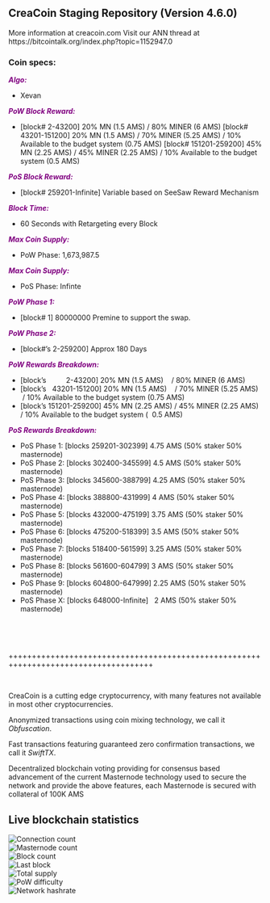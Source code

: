 <h2><strong>CreaCoin Staging Repository (Version 4.6.0)</strong></h2>
<p>More information at creacoin.com Visit our ANN thread at https://bitcointalk.org/index.php?topic=1152947.0</p>
<h3><strong>Coin specs:</strong></h3>
<p><strong><span style="color: #800080;"><em>Algo:</em></span></strong></p>
<ul>
<li>Xevan</li>
</ul>
<p><strong><span style="color: #800080;"><em>PoW Block Reward:</em></span></strong></p>
<ul>
<li>[block# 2-43200] 20% MN (1.5 AMS) / 80% MINER (6 AMS) [block# 43201-151200] 20% MN (1.5 AMS) / 70% MINER (5.25 AMS) / 10% Available to the budget system (0.75 AMS) [block# 151201-259200] 45% MN (2.25 AMS) / 45% MINER (2.25 AMS) / 10% Available to the budget system (0.5 AMS)</li>
</ul>
<p><strong><span style="color: #800080;"><em>PoS Block Reward:</em></span></strong></p>
<ul>
<li>[block# 259201-Infinite] Variable based on SeeSaw Reward Mechanism</li>
</ul>
<p><strong><span style="color: #800080;"><em>Block Time:</em></span></strong></p>
<ul>
<li>60 Seconds with Retargeting every Block</li>
</ul>
<p><strong><span style="color: #800080;"><em>Max Coin Supply:</em></span></strong></p>
<ul>
<li>PoW Phase: 1,673,987.5</li>
</ul>
<p><strong><span style="color: #800080;"><em>Max Coin Supply:</em></span></strong></p>
<ul>
<li>PoS Phase: Infinte</li>
</ul>
<p><strong><span style="color: #800080;"><em>PoW Phase 1:</em></span></strong></p>
<ul>
<li>[block# 1] 80000000 Premine to support the swap.</li>
</ul>
<p><strong><span style="color: #800080;"><em>PoW Phase 2:</em></span></strong></p>
<ul>
<li>[block#&rsquo;s 2-259200] Approx 180 Days</li>
</ul>
<p><strong><span style="color: #800080;"><em>PoW Rewards Breakdown:</em></span></strong></p>
<ul>
<li>[block&rsquo;s &nbsp; &nbsp; &nbsp; &nbsp; &nbsp;2-43200] 20% MN (1.5 AMS) &nbsp; &nbsp;/ 80% MINER (6 AMS)</li>
<li>[block&rsquo;s &nbsp; 43201-151200] 20% MN (1.5 AMS) &nbsp; &nbsp;/ 70% MINER (5.25 AMS) &nbsp;/ 10% Available to the budget system (0.75 AMS)</li>
<li>[block&rsquo;s 151201-259200] 45% MN (2.25 AMS) / 45% MINER (2.25 AMS) / 10% Available to the budget system ( &nbsp;0.5 AMS)</li>
</ul>
<p><strong><span style="color: #800080;"><em>PoS Rewards Breakdown:</em></span></strong></p>
<ul>
<li>PoS Phase 1: [blocks 259201-302399] 4.75 AMS (50% staker 50% masternode)</li>
<li>PoS Phase 2: [blocks 302400-345599] 4.5 AMS (50% staker 50% masternode)</li>
<li>PoS Phase 3: [blocks 345600-388799] 4.25 AMS (50% staker 50% masternode)</li>
<li>PoS Phase 4: [blocks 388800-431999] 4 AMS (50% staker 50% masternode)</li>
<li>PoS Phase 5: [blocks 432000-475199] 3.75 AMS (50% staker 50% masternode)</li>
<li>PoS Phase 6: [blocks 475200-518399] 3.5 AMS (50% staker 50% masternode)</li>
<li>PoS Phase 7: [blocks 518400-561599] 3.25 AMS (50% staker 50% masternode)</li>
<li>PoS Phase 8: [blocks 561600-604799] 3 AMS (50% staker 50% masternode)</li>
<li>PoS Phase 9: [blocks 604800-647999] 2.25 AMS (50% staker 50% masternode)</li>
<li>PoS Phase X: [blocks 648000-Infinite] &nbsp; 2 AMS (50% staker 50% masternode)</li>
</ul>
<br/>
<p>&nbsp;</p>
<p>+++++++++++++++++++++++++++++++++++++++++++++++++++++++++++++++++++++++++++++++++++++</p>
<p>&nbsp;</p>
<p>CreaCoin is a cutting edge cryptocurrency, with many features not available in most other cryptocurrencies.</p>
<p>Anonymized transactions using coin mixing technology, we call it <em>Obfuscation</em>.</p>
<p>Fast transactions featuring guaranteed zero confirmation transactions, we call it <em>SwiftTX</em>.</p>
<p>Decentralized blockchain voting providing for consensus based advancement of the current Masternode technology used to secure the network and provide the above features, each Masternode is secured with collateral of 100K AMS</p>

<h2>Live blockchain statistics</h2>
    <img src="https://stats.creacoin.com/Stats/ConnectionCount" alt="Connection count" /><br />
    <img src="https://stats.creacoin.com/Stats/MasternodeCount" alt="Masternode count"/><br/>
    <img src="https://stats.creacoin.com/Stats/BlockCount" alt="Block count"/><br/>
    <img src="https://stats.creacoin.com/Stats/LastBlock" alt="Last block"/><br/>
    <img src="https://stats.creacoin.com/Stats/TotalSupply" alt="Total supply"/><br/>
    <img src="https://stats.creacoin.com/Stats/PowDifficulty" alt="PoW difficulty"/><br/>
    <img src="https://stats.creacoin.com/Stats/NetworkHashRate" alt="Network hashrate" /><br />